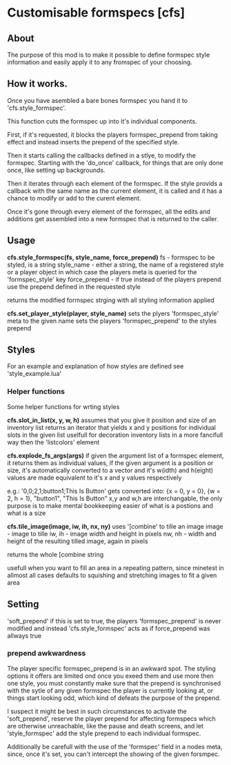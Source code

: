 # Customisable formspecs [cfs]

## About
The purpose of this mod is to make it possible to define formspec style information and easily apply it to any fromspec of your choosing.

## How it works.
Once you have asembled a bare bones formspec you hand it to 'cfs.style_formspec'.

This function cuts the formspec up into it's individual components.

First, if it's requested, it blocks the players formspec_prepend from taking effect and
instead inserts the prepend of the specified style.

Then it starts calling the callbacks defined in a stlye, to modify the formspec.
Starting with the 'do_once' callback, for things that are only done once, like setting up backgrounds.

Then it iterates through each element of the formspec.
If the style provids a callback with the same name as the current element, it is called
and it has a chance to modify or add to the curent element.

Once it's gone through every element of the formspec, all the edits and additions
get assembled into a new formspec that is returned to the caller.

## Usage
**cfs.style_formspec(fs, style_name, force_prepend)**
fs - formspec to be styled, is a string
style_name - either a string, the name of a registered style or a player object
		in which case the players meta is queried for the 'formspec_style' key
force_prepend - if true instead of the players prepend use the prepend defined in the requested style

returns the modified formspec strging with all styling information applied

**cfs.set_player_style(player, style_name)**
sets the plyers 'formspec_style' meta to the given name
sets the players 'formspec_prepend' to the styles prepend


## Styles
For an example and explanation of how styles are defined see 'style_example.lua'

### Helper functions
Some helper functions for wrting styles

**cfs.slot_in_list(x, y, w, h)**
assumes that you give it position and size of an inventory list
returns an iterator that yields x and y positions for individual slots in the given list
uselfull for decoration inventory lists in a more fancifull way then the 'listcolors' element

**cfs.explode_fs_args(args)**
if given the argument list of a formspec element, it returns them as individual values,
if the given argument is a position or size, it's automatically converted to a vector
and it's w(idth) and h(eight) values are made equivalent to it's x and y values respectively

e.g.:
'0,0;2,1;button1;This Is Button'
gets converted into:
{x = 0, y = 0}, {w = 2, h = 1}, "button1", "This Is Button"
x,y and w,h are interchangable, the only purpose is to make
mental bookkeeping easier of what is a postions and what is a size

**cfs.tile_image(image, iw, ih, nx, ny)**
uses '[combine' to tille an image
image - image to tille
iw, ih - image width and height in pixels
nw, nh - width and height of the resulting tilled image, again in pixels

returns the whole [combine string

usefull when you want to fill an area in a repeating pattern, since minetest
in allmost all cases defaults to squishing and stretching images to fit a given area

## Setting
'soft_prepend'
if this is set to true, the players 'formspec_prepend' is never modified
and instead 'cfs.style_formspec' acts as if force_prepend was allways true

### prepend awkwardness
The player specific formspec_prepend is in an awkward spot.
The styling options it offers are limited ond once you exeed them and use more then one style,
you must constantly make sure that the prepend is synchronised with the sytle of any given
formspec the player is currently looking at, or things start looking odd, which kind of defeats the purpose of the prepend.

I suspect it might be best in such circumstances to activate the 'soft_prepend',
reserve the player prepend for affecting formspecs which are otherwise unreachable,
like the pause and death screens, and let 'style_formspec' add the style prepend to each individual formspec.


Additionally be carefull with the use of the 'formspec' field in a nodes meta, since, 
once it's set, you can't intercept the showing of the given forsmpec.
